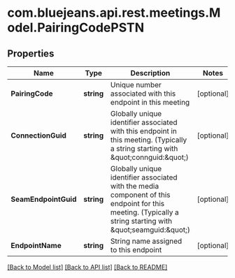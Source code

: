 # com.bluejeans.api.rest.meetings.Model.PairingCodePSTN
## Properties

Name | Type | Description | Notes
------------ | ------------- | ------------- | -------------
**PairingCode** | **string** | Unique number associated with this endpoint in this meeting | [optional] 
**ConnectionGuid** | **string** | Globally unique identifier associated with this endpoint in this meeting. (Typically a string starting with \&quot;connguid:\&quot;) | [optional] 
**SeamEndpointGuid** | **string** | Globally unique identifier associated with the media component of this endpoint for this meeting.  (Typically a string starting with \&quot;seamguid:\&quot;) | [optional] 
**EndpointName** | **string** | String name assigned to this endpoint | [optional] 

[[Back to Model list]](../README.md#documentation-for-models) [[Back to API list]](../README.md#documentation-for-api-endpoints) [[Back to README]](../README.md)

